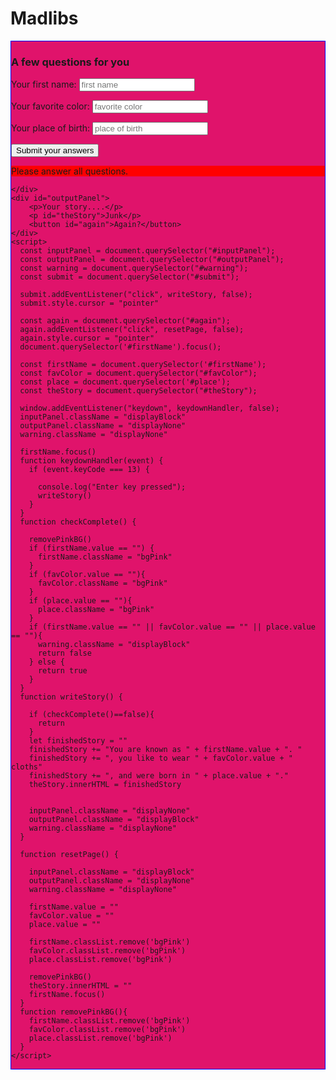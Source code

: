 # Madlibs


<!DOCTYPE html>
<html>

<head>
    <title>Master MadLib</title>
    <meta charset="UTF-8">
    <style>
        div {
            border: 1px solid blue;
            background-color: rgb(224, 19, 107);
        }
        .displayNone {
            display: none;
        }
        .displayBlock {
            display: block;
        }
        #warning { background-color: red;}
        .bgPink {background-color: pink;}
    </style>
</head>

<body>
    <div id="inputPanel">
        <h3>A few questions for you</h3>
        <p>Your first name:
            <input id="firstName" type="text" placeholder="first name">
        </p>
        <p>Your favorite color:
            <input id="favColor" type="text" placeholder="favorite color">
        </p>
        <p>Your place of birth:
            <input id="place" type="text" placeholder="place of birth">
        </p>
        <button id="submit">Submit your answers</button>
        <p id="warning">Please answer all questions.</p>

    </div>
    <div id="outputPanel">
        <p>Your story....</p>
        <p id="theStory">Junk</p>
        <button id="again">Again?</button>
    </div>
    <script>
      const inputPanel = document.querySelector("#inputPanel");
      const outputPanel = document.querySelector("#outputPanel");
      const warning = document.querySelector("#warning");
      const submit = document.querySelector("#submit");

      submit.addEventListener("click", writeStory, false);
      submit.style.cursor = "pointer"

      const again = document.querySelector("#again");
      again.addEventListener("click", resetPage, false);
      again.style.cursor = "pointer"
      document.querySelector('#firstName').focus();

      const firstName = document.querySelector('#firstName');
      const favColor = document.querySelector("#favColor");
      const place = document.querySelector('#place');
      const theStory = document.querySelector("#theStory");

      window.addEventListener("keydown", keydownHandler, false);
      inputPanel.className = "displayBlock"
      outputPanel.className = "displayNone"
      warning.className = "displayNone"

      firstName.focus()
      function keydownHandler(event) {
        if (event.keyCode === 13) {

          console.log("Enter key pressed");
          writeStory()
        }
      }
      function checkComplete() {

        removePinkBG()
        if (firstName.value == "") {
          firstName.className = "bgPink"
        }
        if (favColor.value == ""){
          favColor.className = "bgPink"
        }
        if (place.value == ""){
          place.className = "bgPink"
        }
        if (firstName.value == "" || favColor.value == "" || place.value == ""){
          warning.className = "displayBlock"
          return false
        } else {
          return true
        }
      }
      function writeStory() {

        if (checkComplete()==false){
          return
        }
        let finishedStory = ""
        finishedStory += "You are known as " + firstName.value + ". "
        finishedStory += ", you like to wear " + favColor.value + " cloths"
        finishedStory += ", and were born in " + place.value + "."
        theStory.innerHTML = finishedStory


        inputPanel.className = "displayNone"
        outputPanel.className = "displayBlock"
        warning.className = "displayNone"
      }

      function resetPage() {

        inputPanel.className = "displayBlock"
        outputPanel.className = "displayNone"
        warning.className = "displayNone"

        firstName.value = ""
        favColor.value = ""
        place.value = ""

        firstName.classList.remove('bgPink')
        favColor.classList.remove('bgPink')
        place.classList.remove('bgPink')

        removePinkBG()
        theStory.innerHTML = ""
        firstName.focus()
      }
      function removePinkBG(){
        firstName.classList.remove('bgPink')
        favColor.classList.remove('bgPink')
        place.classList.remove('bgPink')
      }
    </script>
  </body>

  </html>
